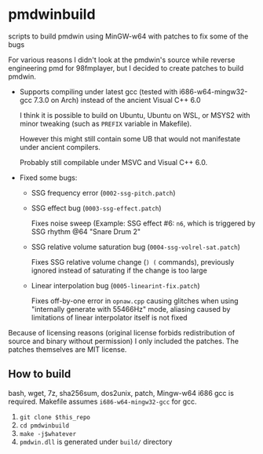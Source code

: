 # pmdwinbuild
scripts to build pmdwin using MinGW-w64 with patches to fix some of the bugs

For various reasons I didn't look at the pmdwin's source while reverse engineering pmd for 98fmplayer, but I decided to create patches to build pmdwin.

* Supports compiling under latest gcc (tested with i686-w64-mingw32-gcc 7.3.0 on Arch) instead of the ancient Visual C++ 6.0

  I think it is possible to build on Ubuntu, Ubuntu on WSL, or MSYS2 with minor tweaking (such as `PREFIX` variable in Makefile).

  However this might still contain some UB that would not manifestate under ancient compilers.

  Probably still compilable under MSVC and Visual C++ 6.0.

* Fixed some bugs:
  * SSG frequency error (`0002-ssg-pitch.patch`)
  * SSG effect bug (`0003-ssg-effect.patch`)

    Fixes noise sweep (Example: SSG effect #6: `n6`, which is triggered by SSG rhythm @64 "Snare Drum 2"

  * SSG relative volume saturation bug (`0004-ssg-volrel-sat.patch`)

    Fixes SSG relative volume change (`) (` commands), previously ignored instead of saturating if the change is too large

  * Linear interpolation bug (`0005-linearint-fix.patch`)

    Fixes off-by-one error in `opnaw.cpp` causing glitches when using "internally generate with 55466Hz" mode, aliasing caused by limitations of linear interpolator itself is not fixed

Because of licensing reasons (original license forbids redistribution of source and binary without permission) I only included the patches. The patches themselves are MIT license.

## How to build
  bash, wget, 7z, sha256sum, dos2unix, patch, Mingw-w64 i686 gcc is required.
  Makefile assumes `i686-w64-mingw32-gcc` for gcc.

  1. `git clone $this_repo`
  1. `cd pmdwinbuild`
  1. `make -j$whatever`
  1. `pmdwin.dll` is generated under `build/` directory
